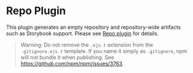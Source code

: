 # Repo Plugin

This plugin generates an empty repository and repository-wide artifacts such as
Storybook support. Please see
[Repo plugin](https://code-shaper.dev/docs/reference/repo-plugin) for details.

> Warning: Do not remove the `.ejs.t` extension from the `.gitignore.ejs.t`
> template. If you name it simply as `.gitignore`, npm will not bundle it when
> publishing. See https://github.com/npm/npm/issues/3763.
